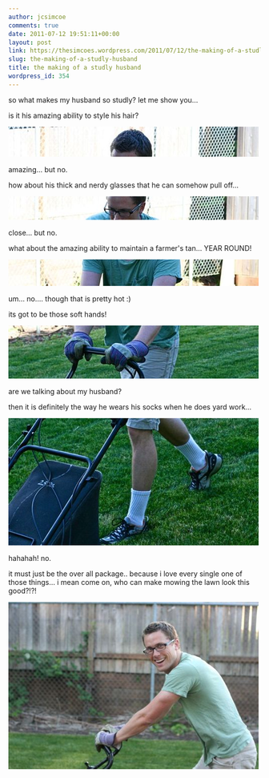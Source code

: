 ```yaml
---
author: jcsimcoe
comments: true
date: 2011-07-12 19:51:11+00:00
layout: post
link: https://thesimcoes.wordpress.com/2011/07/12/the-making-of-a-studly-husband/
slug: the-making-of-a-studly-husband
title: the making of a studly husband
wordpress_id: 354
---
```


so what makes my husband so studly? let me show you…




is it his amazing ability to style his hair?




![](/public/assets/tumblr_l80vnrLUwv1qb8l8q.jpg)




amazing… but no.




how about his thick and nerdy glasses that he can somehow pull off…




![](/public/assets/tumblr_l80vqpHNAt1qb8l8q.jpg)




close… but no.




what about the amazing ability to maintain a farmer's tan… YEAR ROUND!




![](/public/assets/tumblr_l80vs5B7Jv1qb8l8q.jpg)




um… no…. though that is pretty hot :)




its got to be those soft hands!




![](/public/assets/tumblr_l80vuepD4Q1qb8l8q.jpg)




are we talking about my husband?




then it is definitely the way he wears his socks when he does yard work…




![](/public/assets/tumblr_l80vwqutuJ1qb8l8q.jpg)




hahahah! no.




it must just be the over all package.. because i love every single one of those things… i mean come on, who can make mowing the lawn look this good?!?!




![](/public/assets/tumblr_l80w1a4s9w1qb8l8q.jpg)

